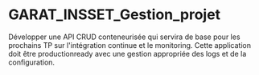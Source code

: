 # GARAT_INSSET_Gestion_projet
Développer une API CRUD conteneurisée qui servira de base pour les prochains TP sur l'intégration continue et le monitoring. Cette application doit être productionready avec une gestion appropriée des logs et de la configuration.
